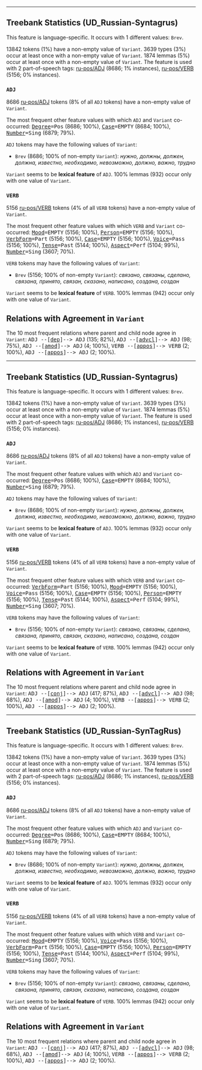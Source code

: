 

--------------------------------------------------------------------------------

## Treebank Statistics (UD_Russian-Syntagrus)

This feature is language-specific.
It occurs with 1 different values: `Brev`.

13842 tokens (1%) have a non-empty value of `Variant`.
3639 types (3%) occur at least once with a non-empty value of `Variant`.
1874 lemmas (5%) occur at least once with a non-empty value of `Variant`.
The feature is used with 2 part-of-speech tags: [ru-pos/ADJ]() (8686; 1% instances), [ru-pos/VERB]() (5156; 0% instances).

### `ADJ`

8686 [ru-pos/ADJ]() tokens (8% of all `ADJ` tokens) have a non-empty value of `Variant`.

The most frequent other feature values with which `ADJ` and `Variant` co-occurred: <tt><a href="Degree.html">Degree</a>=Pos</tt> (8686; 100%), <tt><a href="Case.html">Case</a>=EMPTY</tt> (8684; 100%), <tt><a href="Number.html">Number</a>=Sing</tt> (6879; 79%).

`ADJ` tokens may have the following values of `Variant`:

* `Brev` (8686; 100% of non-empty `Variant`): <em>нужно, должны, должен, должна, известно, необходимо, невозможно, должно, важно, трудно</em>

`Variant` seems to be **lexical feature** of `ADJ`. 100% lemmas (932) occur only with one value of `Variant`.

### `VERB`

5156 [ru-pos/VERB]() tokens (4% of all `VERB` tokens) have a non-empty value of `Variant`.

The most frequent other feature values with which `VERB` and `Variant` co-occurred: <tt><a href="Mood.html">Mood</a>=EMPTY</tt> (5156; 100%), <tt><a href="Person.html">Person</a>=EMPTY</tt> (5156; 100%), <tt><a href="VerbForm.html">VerbForm</a>=Part</tt> (5156; 100%), <tt><a href="Case.html">Case</a>=EMPTY</tt> (5156; 100%), <tt><a href="Voice.html">Voice</a>=Pass</tt> (5156; 100%), <tt><a href="Tense.html">Tense</a>=Past</tt> (5144; 100%), <tt><a href="Aspect.html">Aspect</a>=Perf</tt> (5104; 99%), <tt><a href="Number.html">Number</a>=Sing</tt> (3607; 70%).

`VERB` tokens may have the following values of `Variant`:

* `Brev` (5156; 100% of non-empty `Variant`): <em>связано, связаны, сделано, связана, принято, связан, сказано, написано, создана, создан</em>

`Variant` seems to be **lexical feature** of `VERB`. 100% lemmas (942) occur only with one value of `Variant`.

## Relations with Agreement in `Variant`

The 10 most frequent relations where parent and child node agree in `Variant`:
<tt>ADJ --[<a href="../dep/dep.html">dep</a>]--> ADJ</tt> (135; 82%),
<tt>ADJ --[<a href="../dep/advcl.html">advcl</a>]--> ADJ</tt> (98; 75%),
<tt>ADJ --[<a href="../dep/amod.html">amod</a>]--> ADJ</tt> (4; 100%),
<tt>VERB --[<a href="../dep/appos.html">appos</a>]--> VERB</tt> (2; 100%),
<tt>ADJ --[<a href="../dep/appos.html">appos</a>]--> ADJ</tt> (2; 100%).



--------------------------------------------------------------------------------

## Treebank Statistics (UD_Russian-Syntagrus)

This feature is language-specific.
It occurs with 1 different values: `Brev`.

13842 tokens (1%) have a non-empty value of `Variant`.
3639 types (3%) occur at least once with a non-empty value of `Variant`.
1874 lemmas (5%) occur at least once with a non-empty value of `Variant`.
The feature is used with 2 part-of-speech tags: [ru-pos/ADJ]() (8686; 1% instances), [ru-pos/VERB]() (5156; 0% instances).

### `ADJ`

8686 [ru-pos/ADJ]() tokens (8% of all `ADJ` tokens) have a non-empty value of `Variant`.

The most frequent other feature values with which `ADJ` and `Variant` co-occurred: <tt><a href="Degree.html">Degree</a>=Pos</tt> (8686; 100%), <tt><a href="Case.html">Case</a>=EMPTY</tt> (8684; 100%), <tt><a href="Number.html">Number</a>=Sing</tt> (6879; 79%).

`ADJ` tokens may have the following values of `Variant`:

* `Brev` (8686; 100% of non-empty `Variant`): <em>нужно, должны, должен, должна, известно, необходимо, невозможно, должно, важно, трудно</em>

`Variant` seems to be **lexical feature** of `ADJ`. 100% lemmas (932) occur only with one value of `Variant`.

### `VERB`

5156 [ru-pos/VERB]() tokens (4% of all `VERB` tokens) have a non-empty value of `Variant`.

The most frequent other feature values with which `VERB` and `Variant` co-occurred: <tt><a href="VerbForm.html">VerbForm</a>=Part</tt> (5156; 100%), <tt><a href="Mood.html">Mood</a>=EMPTY</tt> (5156; 100%), <tt><a href="Voice.html">Voice</a>=Pass</tt> (5156; 100%), <tt><a href="Case.html">Case</a>=EMPTY</tt> (5156; 100%), <tt><a href="Person.html">Person</a>=EMPTY</tt> (5156; 100%), <tt><a href="Tense.html">Tense</a>=Past</tt> (5144; 100%), <tt><a href="Aspect.html">Aspect</a>=Perf</tt> (5104; 99%), <tt><a href="Number.html">Number</a>=Sing</tt> (3607; 70%).

`VERB` tokens may have the following values of `Variant`:

* `Brev` (5156; 100% of non-empty `Variant`): <em>связано, связаны, сделано, связана, принято, связан, сказано, написано, создана, создан</em>

`Variant` seems to be **lexical feature** of `VERB`. 100% lemmas (942) occur only with one value of `Variant`.

## Relations with Agreement in `Variant`

The 10 most frequent relations where parent and child node agree in `Variant`:
<tt>ADJ --[<a href="../dep/conj.html">conj</a>]--> ADJ</tt> (417; 87%),
<tt>ADJ --[<a href="../dep/advcl.html">advcl</a>]--> ADJ</tt> (98; 68%),
<tt>ADJ --[<a href="../dep/amod.html">amod</a>]--> ADJ</tt> (4; 100%),
<tt>VERB --[<a href="../dep/appos.html">appos</a>]--> VERB</tt> (2; 100%),
<tt>ADJ --[<a href="../dep/appos.html">appos</a>]--> ADJ</tt> (2; 100%).



--------------------------------------------------------------------------------

## Treebank Statistics (UD_Russian-SynTagRus)

This feature is language-specific.
It occurs with 1 different values: `Brev`.

13842 tokens (1%) have a non-empty value of `Variant`.
3639 types (3%) occur at least once with a non-empty value of `Variant`.
1874 lemmas (5%) occur at least once with a non-empty value of `Variant`.
The feature is used with 2 part-of-speech tags: [ru-pos/ADJ]() (8686; 1% instances), [ru-pos/VERB]() (5156; 0% instances).

### `ADJ`

8686 [ru-pos/ADJ]() tokens (8% of all `ADJ` tokens) have a non-empty value of `Variant`.

The most frequent other feature values with which `ADJ` and `Variant` co-occurred: <tt><a href="Degree.html">Degree</a>=Pos</tt> (8686; 100%), <tt><a href="Case.html">Case</a>=EMPTY</tt> (8684; 100%), <tt><a href="Number.html">Number</a>=Sing</tt> (6879; 79%).

`ADJ` tokens may have the following values of `Variant`:

* `Brev` (8686; 100% of non-empty `Variant`): <em>нужно, должны, должен, должна, известно, необходимо, невозможно, должно, важно, трудно</em>

`Variant` seems to be **lexical feature** of `ADJ`. 100% lemmas (932) occur only with one value of `Variant`.

### `VERB`

5156 [ru-pos/VERB]() tokens (4% of all `VERB` tokens) have a non-empty value of `Variant`.

The most frequent other feature values with which `VERB` and `Variant` co-occurred: <tt><a href="Mood.html">Mood</a>=EMPTY</tt> (5156; 100%), <tt><a href="Voice.html">Voice</a>=Pass</tt> (5156; 100%), <tt><a href="VerbForm.html">VerbForm</a>=Part</tt> (5156; 100%), <tt><a href="Case.html">Case</a>=EMPTY</tt> (5156; 100%), <tt><a href="Person.html">Person</a>=EMPTY</tt> (5156; 100%), <tt><a href="Tense.html">Tense</a>=Past</tt> (5144; 100%), <tt><a href="Aspect.html">Aspect</a>=Perf</tt> (5104; 99%), <tt><a href="Number.html">Number</a>=Sing</tt> (3607; 70%).

`VERB` tokens may have the following values of `Variant`:

* `Brev` (5156; 100% of non-empty `Variant`): <em>связано, связаны, сделано, связана, принято, связан, сказано, написано, создана, создан</em>

`Variant` seems to be **lexical feature** of `VERB`. 100% lemmas (942) occur only with one value of `Variant`.

## Relations with Agreement in `Variant`

The 10 most frequent relations where parent and child node agree in `Variant`:
<tt>ADJ --[<a href="../dep/conj.html">conj</a>]--> ADJ</tt> (417; 87%),
<tt>ADJ --[<a href="../dep/advcl.html">advcl</a>]--> ADJ</tt> (98; 68%),
<tt>ADJ --[<a href="../dep/amod.html">amod</a>]--> ADJ</tt> (4; 100%),
<tt>VERB --[<a href="../dep/appos.html">appos</a>]--> VERB</tt> (2; 100%),
<tt>ADJ --[<a href="../dep/appos.html">appos</a>]--> ADJ</tt> (2; 100%).

